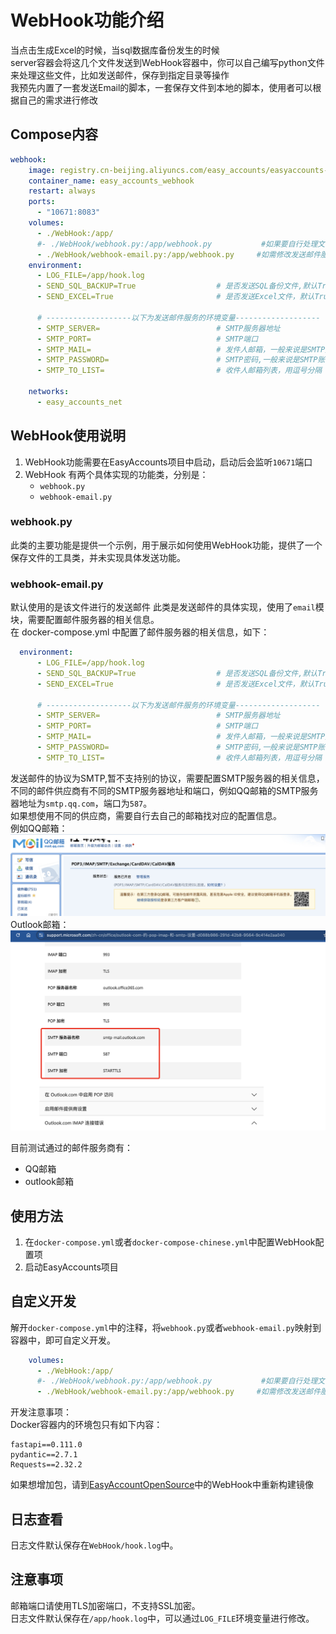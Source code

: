 # WebHook功能介绍 
当点击生成Excel的时候，当sql数据库备份发生的时候  
server容器会将这几个文件发送到WebHook容器中，你可以自己编写python文件来处理这些文件，比如发送邮件，保存到指定目录等操作  
我预先内置了一套发送Email的脚本，一套保存文件到本地的脚本，使用者可以根据自己的需求进行修改  

## Compose内容  
```yaml
webhook:
    image: registry.cn-beijing.aliyuncs.com/easy_accounts/easyaccounts-webhook:latest #此处使用阿里云镜像
    container_name: easy_accounts_webhook
    restart: always
    ports:
      - "10671:8083"
    volumes:
      - ./WebHook:/app/
      #- ./WebHook/webhook.py:/app/webhook.py           #如果要自行处理文件，则取消这行注释，映射该文件，则下方的环境变量无效
      - ./WebHook/webhook-email.py:/app/webhook.py     #如需修改发送邮件服务，请解开此行注释
    environment:
      - LOG_FILE=/app/hook.log
      - SEND_SQL_BACKUP=True                  # 是否发送SQL备份文件,默认True
      - SEND_EXCEL=True                       # 是否发送Excel文件，默认True

      # -------------------以下为发送邮件服务的环境变量-------------------
      - SMTP_SERVER=                          # SMTP服务器地址
      - SMTP_PORT=                            # SMTP端口
      - SMTP_MAIL=                            # 发件人邮箱，一般来说是SMTP账号，例如自己的QQ邮箱
      - SMTP_PASSWORD=                        # SMTP密码,一般来说是SMTP账号的授权码,需要自己去自己的邮箱中找到设置
      - SMTP_TO_LIST=                         # 收件人邮箱列表，用逗号分隔

    networks:
      - easy_accounts_net
```
## WebHook使用说明  
1. WebHook功能需要在EasyAccounts项目中启动，启动后会监听`10671`端口  
2. WebHook 有两个具体实现的功能类，分别是：  
    - `webhook.py`  
    - `webhook-email.py`  

### webhook.py  
此类的主要功能是提供一个示例，用于展示如何使用WebHook功能，提供了一个保存文件的工具类，并未实现具体发送功能。  

### webhook-email.py  
默认使用的是该文件进行的发送邮件
此类是发送邮件的具体实现，使用了`email`模块，需要配置邮件服务器的相关信息。  
在 docker-compose.yml 中配置了邮件服务器的相关信息，如下：  
```yaml
  environment:
      - LOG_FILE=/app/hook.log
      - SEND_SQL_BACKUP=True                  # 是否发送SQL备份文件,默认True
      - SEND_EXCEL=True                       # 是否发送Excel文件，默认True

      # -------------------以下为发送邮件服务的环境变量-------------------
      - SMTP_SERVER=                          # SMTP服务器地址
      - SMTP_PORT=                            # SMTP端口
      - SMTP_MAIL=                            # 发件人邮箱，一般来说是SMTP账号，例如自己的QQ邮箱
      - SMTP_PASSWORD=                        # SMTP密码,一般来说是SMTP账号的授权码,需要自己去自己的邮箱中找到设置
      - SMTP_TO_LIST=                         # 收件人邮箱列表，用逗号分隔
```  

发送邮件的协议为SMTP,暂不支持别的协议，需要配置SMTP服务器的相关信息，不同的邮件供应商有不同的SMTP服务器地址和端口，例如QQ邮箱的SMTP服务器地址为`smtp.qq.com`，端口为`587`。  
如果想使用不同的供应商，需要自行去自己的邮箱找对应的配置信息。  
例如QQ邮箱：  
![QQ邮箱SMTP配置](./image/QQ_email.png)  
Outlook邮箱：  
![Outlook邮箱SMTP配置](./image/Outlook_email.png)  

目前测试通过的邮件服务商有：  
- QQ邮箱
- outlook邮箱  

## 使用方法  
1. 在`docker-compose.yml`或者`docker-compose-chinese.yml`中配置WebHook配置项  
2. 启动EasyAccounts项目  

## 自定义开发  
解开`docker-compose.yml`中的注释，将`webhook.py`或者`webhook-email.py`映射到容器中，即可自定义开发。  
```yaml
    volumes:
      - ./WebHook:/app/
      #- ./WebHook/webhook.py:/app/webhook.py           #如果要自行处理文件，则取消这行注释，映射该文件，则下方的环境变量无效
      - ./WebHook/webhook-email.py:/app/webhook.py     #如需修改发送邮件服务，请解开此行注释
```  
开发注意事项：  
Docker容器内的环境包只有如下内容：  
```
fastapi==0.111.0
pydantic==2.7.1
Requests==2.32.2
```

如果想增加包，请到[EasyAccountOpenSource](https://github.com/QingHeYang/EasyAccountsOpenSource)中的WebHook中重新构建镜像  

## 日志查看
日志文件默认保存在`WebHook/hook.log`中。

## 注意事项  
邮箱端口请使用TLS加密端口，不支持SSL加密。  
日志文件默认保存在`/app/hook.log`中，可以通过`LOG_FILE`环境变量进行修改。  